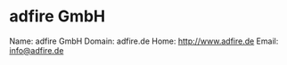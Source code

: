
# adfire GmbH

Name: adfire GmbH
Domain: adfire.de
Home: http://www.adfire.de
Email: info@adfire.de
